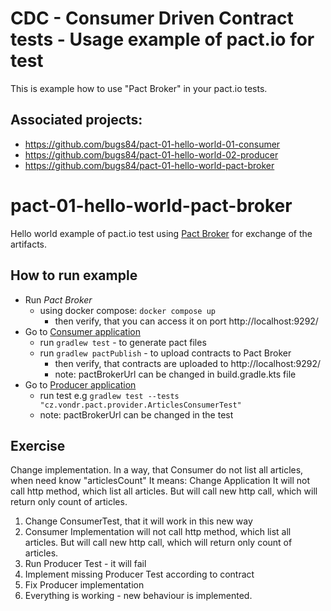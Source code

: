 # CDC - Consumer Driven Contract tests - Usage example of pact.io for test
This is example how to use "Pact Broker" in your pact.io tests.

## Associated projects:
- https://github.com/bugs84/pact-01-hello-world-01-consumer
- https://github.com/bugs84/pact-01-hello-world-02-producer
- https://github.com/bugs84/pact-01-hello-world-pact-broker

# pact-01-hello-world-pact-broker
Hello world example of pact.io test using [Pact Broker](https://github.com/pact-foundation/pact_broker)
for exchange of the artifacts.

## How to run example

- Run _Pact Broker_
  - using docker compose: `docker compose up`
    - then verify, that you can access it on port http://localhost:9292/ 
- Go to [Consumer application](https://github.com/bugs84/pact-01-hello-world-01-consumer)
  - run `gradlew test` - to generate pact files
  - run `gradlew pactPublish` - to upload contracts to Pact Broker
    - then verify, that contracts are uploaded to http://localhost:9292/
    - note: pactBrokerUrl can be changed in build.gradle.kts file
- Go to [Producer application](https://github.com/bugs84/pact-01-hello-world-02-producer)
  - run test e.g `gradlew test --tests "cz.vondr.pact.provider.ArticlesConsumerTest"`
  - note: pactBrokerUrl can be changed in the test


## Exercise
Change implementation. In a way, that Consumer do not list all articles, when need know "articlesCount"
It means: Change Application It will not call http method, which list all articles. But will call new http call, which will return only count of articles.
  1. Change ConsumerTest, that it will work in this new way 
  2. Consumer Implementation will not call http method, which list all articles. But will call new http call, which will return only count of articles. 
  3. Run Producer Test - it will fail
  4. Implement missing Producer Test according to contract
  5. Fix Producer implementation 
  6. Everything is working - new behaviour is implemented. 